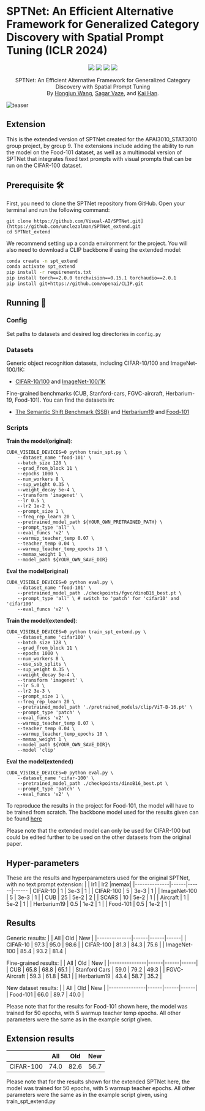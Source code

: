# SPTNet: An Efficient Alternative Framework for Generalized Category Discovery with Spatial Prompt Tuning (ICLR 2024)


<p align="center">
    <a href="https://arxiv.org/abs/2403.13684"><img src="https://img.shields.io/badge/arXiv-2403.13684-b31b1b"></a>
    <a href="https://visual-ai.github.io/sptnet/"><img src="https://img.shields.io/badge/Project-Website-blue"></a>
    <a href="https://huggingface.co/whj363636/SPTNet"><img src="https://img.shields.io/static/v1?label=HuggingFace&message=models&color=yellow"></a>
    <a href="#jump"><img src="https://img.shields.io/badge/Citation-8A2BE2"></a>
</p>
<p align="center">
	SPTNet: An Efficient Alternative Framework for Generalized Category Discovery with Spatial Prompt Tuning <br>
  By
  <a href="https://whj363636.github.io/">Hongjun Wang</a>, 
  <a href="https://sgvaze.github.io/">Sagar Vaze</a>, and 
  <a href="https://www.kaihan.org/">Kai Han</a>.
</p>

![teaser](assets/teaser.png)

## Extension

This is the extended version of SPTNet created for the APAI3010_STAT3010 group project, by group 9. The extensions include adding the ability to run the model on the Food-101 dataset, as well as a multimodal version of SPTNet that integrates fixed text prompts with visual prompts that can be run on the CIFAR-100 dataset. 

## Prerequisite 🛠️

First, you need to clone the SPTNet repository from GitHub. Open your terminal and run the following command:

```
git clone https://github.com/Visual-AI/SPTNet.git](https://github.com/unclezalman/SPTNet_extend.git
cd SPTNet_extend
```

We recommend setting up a conda environment for the project. You will also need to download a CLIP backbone if using the extended model:

```bash
conda create -n spt_extend
conda activate spt_extend
pip install -r requirements.txt
pip install torch==2.0.0 torchvision==0.15.1 torchaudio==2.0.1
pip install git+https://github.com/openai/CLIP.git
```

## Running 🏃
### Config

Set paths to datasets and desired log directories in ```config.py```


### Datasets

Generic object recognition datasets, including CIFAR-10/100 and ImageNet-100/1K:

* [CIFAR-10/100](https://pytorch.org/vision/stable/datasets.html) and [ImageNet-100/1K](https://image-net.org/download.php)

Fine-grained benchmarks (CUB, Stanford-cars, FGVC-aircraft, Herbarium-19, Food-101). You can find the datasets in:

* [The Semantic Shift Benchmark (SSB)](https://github.com/sgvaze/osr_closed_set_all_you_need#ssb) and [Herbarium19](https://www.kaggle.com/c/herbarium-2019-fgvc6) and [Food-101](https://www.kaggle.com/datasets/dansbecker/food-101)


### Scripts

**Train the model(original)**:

```
CUDA_VISIBLE_DEVICES=0 python train_spt.py \
    --dataset_name 'food-101' \
    --batch_size 128 \
    --grad_from_block 11 \
    --epochs 1000 \
    --num_workers 8 \
    --sup_weight 0.35 \
    --weight_decay 5e-4 \
    --transform 'imagenet' \
    --lr 0.5 \
    --lr2 1e-2 \
    --prompt_size 1 \
    --freq_rep_learn 20 \
    --pretrained_model_path ${YOUR_OWN_PRETRAINED_PATH} \
    --prompt_type 'all' \
    --eval_funcs 'v2' \
    --warmup_teacher_temp 0.07 \
    --teacher_temp 0.04 \
    --warmup_teacher_temp_epochs 10 \
    --memax_weight 1 \
    --model_path ${YOUR_OWN_SAVE_DIR}
```

**Eval the model(original)**
```
CUDA_VISIBLE_DEVICES=0 python eval.py \
    --dataset_name 'food-101' \
    --pretrained_model_path ./checkpoints/fgvc/dinoB16_best.pt \
    --prompt_type 'all' \ # switch to 'patch' for 'cifar10' and 'cifar100'
    --eval_funcs 'v2' \
```

**Train the model(extended)**:

```
CUDA_VISIBLE_DEVICES=0 python train_spt_extend.py \
    --dataset_name 'cifar100' \
    --batch_size 128 \
    --grad_from_block 11 \
    --epochs 1000 \
    --num_workers 8 \
    --use_ssb_splits \
    --sup_weight 0.35 \
    --weight_decay 5e-4 \
    --transform 'imagenet' \
    --lr 5.0 \
    --lr2 3e-3 \
    --prompt_size 1 \
    --freq_rep_learn 20 \
    --pretrained_model_path './pretrained_models/clip/ViT-B-16.pt' \
    --prompt_type 'patch' \
    --eval_funcs 'v2' \
    --warmup_teacher_temp 0.07 \
    --teacher_temp 0.04 \
    --warmup_teacher_temp_epochs 10 \
    --memax_weight 1 \
    --model_path ${YOUR_OWN_SAVE_DIR}\
    --model 'clip'
```

**Eval the model(extended)**
```
CUDA_VISIBLE_DEVICES=0 python eval.py \
    --dataset_name 'cifar-100' \
    --pretrained_model_path ./checkpoints/dinoB16_best.pt \
    --prompt_type 'patch' \ 
    --eval_funcs 'v2' \
```

To reproduce the results in the project for Food-101, the model will have to be trained from scratch. The backbone model used for the results given can be found [here](https://dl.fbaipublicfiles.com/dino/dino_vitbase16_pretrain/dino_vitbase16_pretrain.pth) 

Please note that the extended model can only be used for CIFAR-100 but could be edited further to be used on the other datasets from the original paper. 

## Hyper-parameters
These are the results and hyperparameters used for the original SPTNet, with no text prompt extension:
|              | lr1  | lr2  |memax|
|--------------|------|------|------
| CIFAR-10     | 1    | 3e-3 | 1   |
| CIFAR-100    | 5    | 3e-3 | 1   |
| ImageNet-100 | 5    | 3e-3 | 1   |
| CUB          | 25   | 5e-2 | 2   |
| SCARS        | 10   | 5e-2 | 1   |
| Aircraft     | 1    | 5e-2 | 1   |
| Herbarium19  | 0.5  | 1e-2 | 1   |
| Food-101     | 0.5  | 1e-2 | 1   |


## Results
Generic results:
|              | All  | Old  | New  |
|--------------|------|------|------|
| CIFAR-10     | 97.3 | 95.0 | 98.6 |
| CIFAR-100    | 81.3 | 84.3 | 75.6 |
| ImageNet-100 | 85.4 | 93.2 | 81.4 |

Fine-grained results:
|               | All  | Old  | New  |
|---------------|------|------|------|
| CUB           | 65.8 | 68.8 | 65.1 |
| Stanford Cars | 59.0 | 79.2 | 49.3 |
| FGVC-Aircraft | 59.3 | 61.8 | 58.1 |
| Herbarium19   | 43.4 | 58.7 | 35.2 |

New dataset results: 
|               | All  | Old  | New  |
|---------------|------|------|------|
| Food-101      | 66.0 | 89.7 | 40.0 |

Please note that for the results for Food-101 shown here, the model was trained for 50 epochs, with 5 warmup teacher temp epochs. All other parameters were the same as in the example script given.

## Extension results
|               | All  | Old  | New  |
|---------------|------|------|------|
| CIFAR-100     | 74.0 | 82.6 | 56.7 |

Please note that for the results shown for the extended SPTNet here, the model was trained for 50 epochs, with 5 warmup teacher epochs. All other parameters were the same as in the example script given, using train_spt_extend.py 
